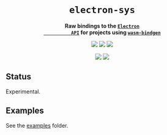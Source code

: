 <div align="center">
  <h1><code>electron-sys</code></h1>
  <p>
    <strong>Raw bindings to the <a href="https://electronjs.org/docs/api"><code>Electron
          API</code></a> for projects using <a
        href="https://github.com/rustwasm/wasm-bindgen"><code>wasm-bindgen</code></a></strong>
  </p>
  <p style="margin-bottom: 0.5ex;">
    <a href="https://interfaces-rs.github.io/electron-sys"><img
        src="https://img.shields.io/badge/docs-latest-blueviolet?logo=Read-the-docs&logoColor=white"
        /></a>
    <a href="https://github.com/interfaces-rs/electron-sys/actions"><img
        src="https://github.com/interfaces-rs/electron-sys/workflows/ci/badge.svg"
        /></a>
    <a href="https://crates.io/crates/electron-sys"><img
        src="https://img.shields.io/librariesio/release/cargo/electron-sys.svg?logo=rust"
        /></a>
  </p>
  <p style="margin-bottom: 0.5ex;">
    <a href="https://docs.rs/electron-sys"><img
        src="https://docs.rs/electron-sys/badge.svg" /></a>
    <a href="https://crates.io/crates/electron-sys"><img
        src="https://img.shields.io/crates/v/electron-sys.svg?logo=rust" /></a>
  </p>
</div>

## Status

Experimental.

## Examples

See the [examples](examples) folder.
